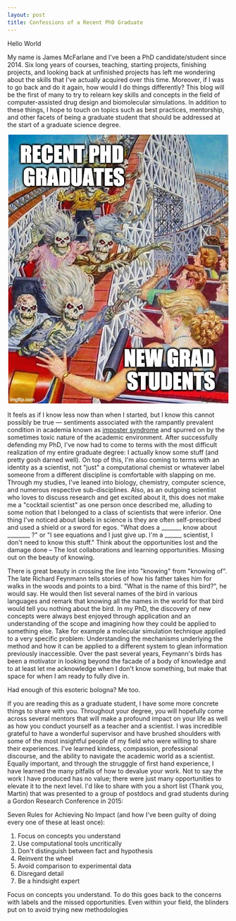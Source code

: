 ```yaml
---
layout: post
title: Confessions of a Recent PhD Graduate
---
```


Hello World

My name is James McFarlane and I've been a PhD candidate/student since 2014. Six long years of courses, teaching, starting projects, finishing projects, and looking back at unfinished projects has left me wondering about the skills that I've actually acquired over this time. Moreover, if I was to go back and do it again, how would I do things differently? This blog will be the first of many to try to relearn key skills and concepts in the field of computer-assisted drug design and biomolecular simulations. In addition to these things, I hope to touch on topics such as best practices, mentorship, and other facets of being a graduate student that should be addressed at the start of a graduate science degree. 

<p align="center">
  <img src="/images/48dcag.jpg" />
</p>

It feels as if I know less now than when I started, but I know this cannot possibly be true — sentiments associated with the rampantly prevalent condition in academia known as [imposter syndrome](https://en.wikipedia.org/wiki/Impostor_syndrome) and spurred on by the sometimes toxic nature of the academic environment. After successfully defending my PhD, I've now had to come to terms with the most difficult realization of my entire graduate degree: I actually know some stuff (and pretty gosh darned well). On top of this, I'm also coming to terms with an identity as a scientist, not "just" a computational chemist or whatever label someone from a different discipline is comfortable with slapping on me. Through my studies, I've leaned into biology, chemistry, computer science, and numerous respective sub-disciplines. Also, as an outgoing scientist who loves to discuss research and get excited about it, this does not make me a "cocktail scientist" as one person once described me, alluding to some notion that I belonged to a class of scientists that were inferior. One thing I've noticed about labels in science is they are often self-prescribed and used a shield or a sword for egos. "What does a _______ know about ________ ?" or "I see equations and I just give up. I'm a ______ scientist, I don't need to know this stuff." Think about the opportunities lost and the damage done – The lost collaborations and learning opportunities. Missing out on the beauty of knowing. 

There is great beauty in crossing the line into "knowing" from "knowing of". The late Richard Feynmann tells stories of how his father takes him for walks in the woods and points to a bird. "What is the name of this bird?", he would say. He would then list several names of the bird in various languages and remark that knowing all the names in the world for that bird would tell you nothing about the bird. In my PhD, the discovery of new concepts were always best enjoyed through application and an understanding of the scope and imagining how they could be applied to something else. Take for example a molecular simulation technique applied to a very specific problem: Understanding the mechanisms underlying the method and how it can be applied to a different system to glean information previously inaccessible. Over the past several years, Feymann's birds has been a motivator in looking beyond the facade of a body of knowledge and to at least let me acknowledge when I don't know something, but make that space for when I am ready to fully dive in. 

Had enough of this esoteric bologna? Me too. 

If you are reading this as a graduate student, I have some more concrete things to share with you. Throughout your degree, you will hopefully come across several mentors that will make a profound impact on your life as well as how you conduct yourself as a teacher and a scientist. I was incredible grateful to have a wonderful supervisor and have brushed shoulders with some of the most insightful people of my field who were willing to share their experiences. I've learned kindess, compassion, professional discourse, and the ability to navigate the academic world as a scientist. Equally important, and through the strugggle of first hand experience, I have learned the many pitfalls of how to devalue your work. Not to say the work I have produced has no value; there were just many opportunities to elevate it to the next level. I'd like to share with you a short list (Thank you, Martin) that was presented to a group of postdocs and grad students during a Gordon Research Conference in 2015:

Seven Rules for Achieving No Impact (and how I've been guilty of doing every one of these at least once):

1. Focus on concepts you understand
2. Use computational tools uncritically
3. Don't distinguish between fact and hypothesis
4. Reinvent the wheel
5. Avoid comparison to experimental data
6. Disregard detail
7. Be a hindsight expert

Focus on concepts you understand. To do this goes back to the concerns with labels and the missed opportunities. Even within your field, the blinders put on to avoid trying new methodologies 
